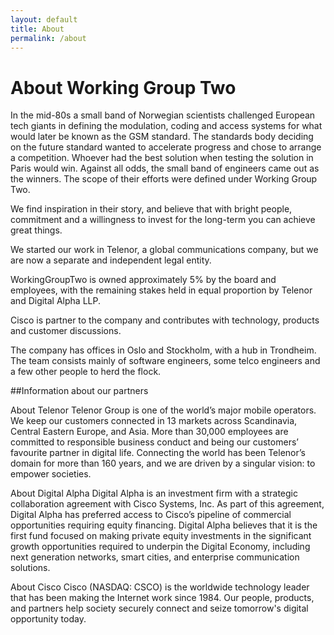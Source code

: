 ```yaml
---
layout: default
title: About
permalink: /about
---
```


# About Working Group Two

In the mid-80s a small band of Norwegian scientists challenged European tech giants in defining the modulation, coding and access systems for what would later be known as the GSM standard. The standards body deciding on the future standard wanted to accelerate progress and chose to arrange a competition. Whoever had the best solution when testing the solution in Paris would win. Against all odds, the small band of engineers came out as the winners. The scope of their efforts were defined under Working Group Two.

We find inspiration in their story, and believe that with bright people, commitment and a willingness to invest for the long-term you can achieve great things.

We started our work in Telenor, a global communications company, but we are now a separate and independent legal entity. 

WorkingGroupTwo is owned approximately 5% by the board and employees, with the remaining stakes held in equal proportion by Telenor and Digital Alpha LLP. 

Cisco is partner to the company and contributes with technology, products and customer discussions.

The company has offices in Oslo and Stockholm, with a hub in Trondheim. The team consists mainly of software engineers, some telco engineers and a few other people to herd the flock. 

##Information about our partners

About Telenor 
Telenor Group is one of the world’s major mobile operators. We keep our customers connected in 13 markets across Scandinavia, Central Eastern Europe, and Asia. More than 30,000 employees are committed to responsible business conduct and being our customers’ favourite partner in digital life. Connecting the world has been Telenor’s domain for more than 160 years, and we are driven by a singular vision: to empower societies.

About Digital Alpha 
Digital Alpha is an investment firm with a strategic collaboration agreement with Cisco Systems, Inc. As part of this agreement, Digital Alpha has preferred access to Cisco’s pipeline of commercial opportunities requiring equity financing. Digital Alpha believes that it is the first fund focused on making private equity investments in the significant growth opportunities required to underpin the Digital Economy, including next generation networks, smart cities, and enterprise communication solutions.

About Cisco 
Cisco (NASDAQ: CSCO) is the worldwide technology leader that has been making the Internet work since 1984. Our people, products, and partners help society securely connect and seize tomorrow's digital opportunity today. 
